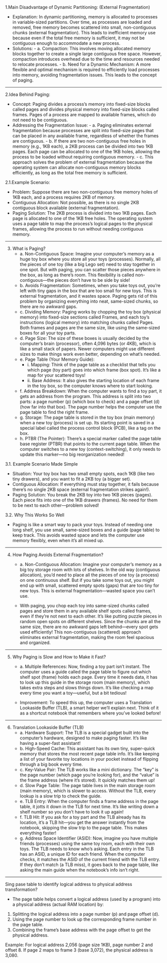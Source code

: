 1.Main Disadvantage of Dynamic Partitioning: (External Fragmentation)
   - Explanation: In dynamic partitioning, memory is allocated to processes in variable-sized partitions. Over time, as processes are loaded and removed, free memory       becomes scattered into small, non-contiguous chunks (external fragmentation). This leads to inefficient memory use because even if the total free memory is            sufficient, it may not be contiguous enough to accommodate a new process.
   - Solutions:
    - a. Compaction: This involves moving allocated memory blocks together to create a single large contiguous free space. However, compaction introduces overhead due          to the time and resources needed to relocate processes. 
    - b. Need for a Dynamic Mechanism: A more flexible and optimal mechanism is required to efficiently load processes into memory, avoiding fragmentation issues.              This leads to the concept of paging.
---     
2.Idea Behind Paging:
   - Concept: Paging divides a process’s memory into fixed-size blocks called pages and divides physical memory into fixed-size blocks called frames. Pages of a            process are mapped to available frames, which do not need to be contiguous.
   - Addressing the Fragmentation Issue:
    - a. Paging eliminates external fragmentation because processes are split into fixed-size pages that can be placed in any available frame, regardless of whether            the frames are contiguous. 
    - b. If there are two non-contiguous free holes in memory (e.g., 1KB each), a 2KB process can be divided into two 1KB pages. Each page can be allocated to one of           the 1KB holes, allowing the process to be loaded without requiring contiguous memory. 
    - c. This approach solves the problem of external fragmentation because the operating system can allocate non-contiguous memory blocks efficiently, as long as the          total free memory is sufficient.
     
2.1.Example Scenario:
   - Problem: Suppose there are two non-contiguous free memory holes of 1KB each, and a process requires 2KB of memory.
   - Contiguous Allocation: Not possible, as there is no single 2KB contiguous block available (external fragmentation).
   - Paging Solution: The 2KB process is divided into two 1KB pages. Each page is allocated to one of the 1KB free holes. The operating system uses a page table to         map the process’s logical pages to the physical frames, allowing the process to run without needing contiguous memory.
---
3. What is Paging? 
   - a. Non-Contiguous Space: Imagine your computer’s memory as a huge toy box where you store all your toys (processes). Normally, all the pieces of one toy (like a big Lego set) need to stay together in one spot. But with paging, you can scatter those pieces anywhere in the box, as long as there’s room. This flexibility is called non-contiguous—the pieces don’t have to be side by side!
   - b. Avoids Fragmentation: Sometimes, when you take toys out, you’re left with tiny gaps in the box that are too small for new toys. This is external fragmentation, and it wastes space. Paging gets rid of this problem by organizing everything into neat, same-sized chunks, so there are no awkward gaps.
   - c. Dividing Memory: Paging works by chopping the toy box (physical memory) into fixed-size sections called Frames, and each toy’s instructions (logical memory) into matching chunks called Pages. Both frames and pages are the same size, like using the same-sized boxes for all your toy parts.
   - d. Page Size: The size of these boxes is usually decided by the computer’s brain (processor), often 4,096 bytes (or 4KB), which is like a small stack of papers. Newer computers might use different sizes to make things work even better, depending on what’s needed.
   - e. Page Table (Your Memory Guide):
      - i. Mapping: Think of the page table as a checklist that tells you which page (toy part) goes into which frame (box spot). It’s like a map for your scattered toys!
      - ii. Base Address: It also gives the starting location of each frame in the toy box, so the computer knows where to start looking.
    - f. Address Breakdown: When the computer wants to find a toy part, it gets an address from the program. This address is split into two parts: a page number (p) (which box to check) and a page offset (d) (how far into that box). The page number helps the computer use the page table to find the right frame.
    - g. Storage: The page table is stored in the toy box (main memory) when a new toy (process) is set up. Its starting point is saved in a special label called the process control block (PCB), like a tag on the box.
    - h. PTBR (The Pointer): There’s a special marker called the page table base register (PTBR) that points to the current page table. When the computer switches to a new toy (context-switching), it only needs to update this marker—no big reorganization needed!
      
3.1. Example Scenario Made Simple
   - Situation: Your toy box has two small empty spots, each 1KB (like two tiny drawers), and you want to fit a 2KB toy (a bigger set).
   - Contiguous Allocation: If everything must stay together, it fails because there’s no single 2KB space (external fragmentation strikes again!).
   - Paging Solution: You break the 2KB toy into two 1KB pieces (pages). Each piece fits into one of the 1KB drawers (frames). No need for them to be next to each other—problem solved!
     
3.2. Why This Works So Well
   - Paging is like a smart way to pack your toys. Instead of needing one long shelf, you use small, same-sized boxes and a guide (page table) to keep track. This avoids wasted space and lets the computer use memory flexibly, even when it’s all mixed up.
---
4. How Paging Avoids External Fragmentation?
   - a. Non-Contiguous Allocation: Imagine your computer’s memory as a big toy storage room with lots of shelves. In the old way (contiguous allocation), you’d need to place all the pieces of one toy (a process) on one continuous shelf. But if you take some toys out, you might end up with small, scattered empty spots (gaps) that are too tiny for new toys. This is external fragmentation—wasted space you can’t use.

    - With paging, you chop each toy into same-sized chunks called pages and store them in any available shelf spots called frames, even if they’re not next to each other. It’s like putting puzzle pieces in random open spots on different shelves. Since the chunks are all the same size, there are no awkward gaps left behind—every spot gets used efficiently! This non-contiguous (scattered) approach eliminates external fragmentation, making the room feel spacious and organized.
---    
5. Why Paging is Slow and How to Make it Fast?
    - a. Multiple References: Now, finding a toy part isn’t instant. The computer uses a guide called the page table to figure out which shelf spot (frame) holds each page. Every time it needs data, it has to look up this guide in the storage room (main memory), which takes extra steps and slows things down. It’s like checking a map every time you want a toy—useful, but a bit tedious!

    - Improvement: To speed this up, the computer uses a Translation Lookaside Buffer (TLB), a smart helper we’ll explain next. Think of it as a shortcut notebook that remembers where you’ve looked before!
---
6. Translation Lookaside Buffer (TLB)
    - a. Hardware Support: The TLB is a special gadget built into the computer’s hardware, designed to make paging faster. It’s like having a super-fast assistant!
    - b. High-Speed Cache: This assistant has its own tiny, super-quick memory that stores the most recent page table info. It’s like keeping a list of your                 favorite toy locations in your pocket instead of flipping through a big book every time.
    - c. Key-Value Pair: The TLB works like a mini dictionary. The “key” is the page number (which page you’re looking for), and the “value” is the frame address            (where it’s stored). It quickly matches them up!
    - d. Slow Page Table: The page table lives in the main storage room (main memory), which is slower to access. Without the TLB, every lookup is a slow trip to check the guide.
    - e. TLB Entry: When the computer finds a frame address in the page table, it jotts it down in the TLB for next time. It’s like writing down a shelf number so you don’t have to look it up again!
    - f. TLB Hit: If you ask for a toy part and the TLB already has its location, it’s a TLB hit—you get the answer instantly from the notebook, skipping the slow trip to the page table. This makes everything faster!
    - g. Address Space Identifier (ASID): Now, imagine you have multiple friends (processes) using the same toy room, each with their own toys. The TLB needs to know who’s asking. Each entry in the TLB has an ASID, a unique ID for each friend. When the computer checks, it matches the ASID of the current friend with the TLB entry. If they don’t match (a TLB miss), it goes back to the page table, like asking the main guide when the notebook’s info isn’t right.
---
Sing pase table to identify logical address to physical address transformation?
   - The page table helps convert a logical address (used by a program) into a physical address (actual RAM location) by:

   1. Splitting the logical address into a page number (p) and page offset (d).
   2. Using the page number to look up the corresponding frame number in the page table.
   3. Combining the frame’s base address with the page offset to get the physical address.
      
 Example: For logical address 2,056 (page size 1KB), page number 2 and offset 8. If page 2 maps to frame 3 (base 3,072), the physical address is 3,080. 
